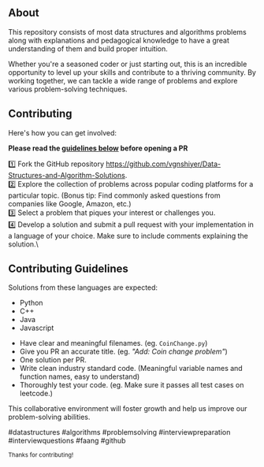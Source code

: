 ## About

This repository consists of most data structures and algorithms problems along with explanations and pedagogical knowledge to have a great understanding of them and build proper intuition.

Whether you're a seasoned coder or just starting out, this is an incredible opportunity to level up your skills and contribute to a thriving community. By working together, we can tackle a wide range of problems and explore various problem-solving techniques.

## Contributing

Here's how you can get involved:

**Please read the [guidelines below](#contributing-guidelines) before opening a PR**

1️⃣ Fork the GitHub repository https://github.com/vgnshiyer/Data-Structures-and-Algorithm-Solutions. \
2️⃣ Explore the collection of problems across popular coding platforms for a particular topic. (Bonus tip: Find commonly asked questions from companies like Google, Amazon, etc.)\
3️⃣ Select a problem that piques your interest or challenges you.\
4️⃣ Develop a solution and submit a pull request with your implementation in a language of your choice. Make sure to include comments explaining the solution.\

## Contributing Guidelines

Solutions from these languages are expected:

* Python
* C++
* Java
* Javascript

- Have clear and meaningful filenames. (eg. `CoinChange.py`)
- Give you PR an accurate title. (eg. _"Add: Coin change problem"_)
- One solution per PR.
- Write clean industry standard code. (Meaningful variable names and function names, easy to understand)
- Thoroughly test your code. (eg. Make sure it passes all test cases on leetcode.)

This collaborative environment will foster growth and help us improve our problem-solving abilities. 

#datastructures #algorithms #problemsolving #interviewpreparation #interviewquestions #faang #github 

<sub>Thanks for contributing!</sub>
